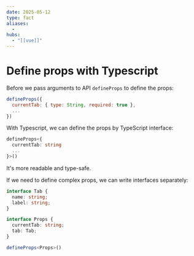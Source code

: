 ```yaml
---
date: 2025-05-12
type: fact
aliases:
  -
hubs:
  - "[[vue]]"
---
```


# Define props with Typescript

Before we pass arguments to API `defineProps` to define the props:

```js
defineProps({
  currentTab: { type: String, required: true },
  ...
})
```

With Typescript, we can define the props by TypeScript interface:

```ts
defineProps<{
  currentTab: string
  ...
}>()
```

It's more readable and type-safe.

If we need to define complex props, we can write interfaces separately:

```ts
interface Tab {
  name: string;
  label: string;
}

interface Props {
  currentTab: string;
  tab: Tab;
}

defineProps<Props>()
```

